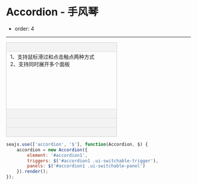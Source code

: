 # Accordion - 手风琴

- order: 4

---
<style>
    #accordion1 {width:300px;border:1px solid #ccc;}
    #accordion1 .ui-switchable-trigger{padding:3px 10px;cursor:pointer;border-bottom:1px solid #ddd;background:#f3f3f3;overflow:hidden; height: 18px;}
    #accordion1 .ui-switchable-trigger h3{float: left; width: 100px; margin-left: 5px; }
    #accordion1 .ui-switchable-panel{height:150px;padding:3px 10px;border-bottom:1px solid #ddd;}
    #accordion1 .ui-icon{float:left;width:12px;height:12px;overflow:hidden;margin-top:2px;font-size:0;vertical-align:middle;background:url(assets/accordion-sprite.png) no-repeat 0 0;}
    #accordion1 .ui-switchable-active .ui-icon{background-position:-20px 0;}
    #accordion1 .last-trigger { border-bottom-width: 0 }
    #accordion1 .ui-switchable-active { border-bottom-width: 1px }
    #accordion1 .last-panel { border-bottom: none }
</style>
<div id="accordion1" class="section">
    <div class="ui-switchable-trigger ui-switchable-active"><i class="ui-icon"></i><h3>标题A</h3></div>
    <div class="ui-switchable-panel">
        1、支持鼠标滑过和点击触点两种方式<br/>
        2、支持同时展开多个面板
    </div>
    <div class="ui-switchable-trigger"><i class="ui-icon"></i><h3>标题B</h3></div>
    <div class="ui-switchable-panel" style="display:none;" data-role="panel">内容B<br/>内容B<br/>内容B</div>
    <div class="ui-switchable-trigger"><i class="ui-icon"></i><h3>标题C</h3></div>
    <div class="ui-switchable-panel" style="display:none;">内容C<br/>内容C<br/>内容C<br/>内容C<br/>内容C</div>
    <div class="ui-switchable-trigger last-trigger"><i class="ui-icon"></i><h3>标题D</h3></div>
    <div class="ui-switchable-panel last-panel" style="display:none;">内容D<br/>内容D<br/>内容D</div>
</div>

````javascript
seajs.use(['accordion', '$'], function(Accordion, $) {
    accordion = new Accordion({
        element: '#accordion1',
        triggers: $('#accordion1 .ui-switchable-trigger'),
        panels: $('#accordion1 .ui-switchable-panel')
    }).render();
});
````
